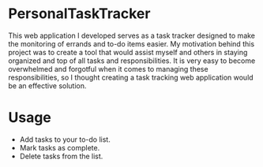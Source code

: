 # PersonalTaskTracker

This web application I developed serves as a task tracker designed to make the monitoring of errands and to-do items easier. My motivation behind this project was to create a tool that would assist myself and others in staying organized and top of all tasks and responsibilities. It is very easy to become overwhelmed and forgotful when it comes to managing these responsibilities, so I thought creating a task tracking web application would be an effective solution.

# Usage

- Add tasks to your to-do list.
- Mark tasks as complete.
- Delete tasks from the list.
